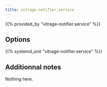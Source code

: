 ```yaml
---
title: vitrage-notifier.service
---
```


{{% provided_by "vitrage-notifier.service" %}}

## Options

{{% systemd_unit "vitrage-notifier.service" %}}

## Additionnal notes

Nothing here.